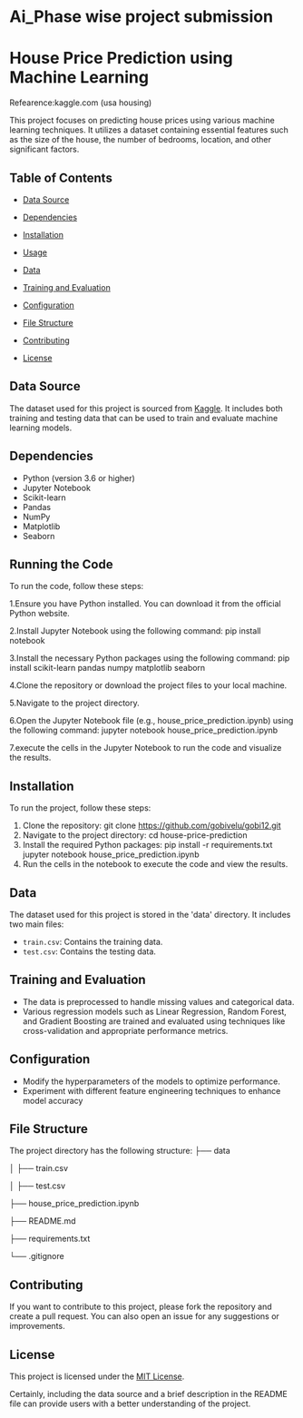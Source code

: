 # Ai_Phase wise project submission

# House Price Prediction using Machine Learning

Refearence:kaggle.com (usa housing)

This project focuses on predicting house prices using various machine learning techniques. 
It utilizes a dataset containing essential features such as the size of the house, the number of bedrooms, location, and other significant factors.

## Table of Contents

- [Data Source](#data-source)
  
- [Dependencies](#dependencies)
  
- [Installation](#installation)
  
- [Usage](#usage)
  
- [Data](#data)
  
- [Training and Evaluation](#training-and-evaluation)
  
- [Configuration](#configuration)
  
- [File Structure](#file-structure)
  
- [Contributing](#contributing)
  
- [License](#license)

## Data Source

The dataset used for this project is sourced from [Kaggle](https://www.kaggle.com/datasets/vedavyasv/usa-housing). It includes both training and testing data that can be used to train and evaluate machine learning models.

## Dependencies

- Python (version 3.6 or higher)
- Jupyter Notebook
- Scikit-learn
- Pandas
- NumPy
- Matplotlib
- Seaborn
  
## Running the Code

To run the code, follow these steps:

1.Ensure you have Python installed. You can download it from the official Python website.

2.Install Jupyter Notebook using the following command:
pip install notebook

3.Install the necessary Python packages using the following command:
pip install scikit-learn pandas numpy matplotlib seaborn

4.Clone the repository or download the project files to your local machine.

5.Navigate to the project directory.

6.Open the Jupyter Notebook file (e.g., house_price_prediction.ipynb) using the following command:
jupyter notebook house_price_prediction.ipynb

7.execute the cells in the Jupyter Notebook to run the code and visualize the results.

## Installation

To run the project, follow these steps:

1. Clone the repository:
git clone https://github.com/gobivelu/gobi12.git
2. Navigate to the project directory:
cd house-price-prediction
3. Install the required Python packages:
pip install -r requirements.txt
jupyter notebook house_price_prediction.ipynb
2. Run the cells in the notebook to execute the code and view the results.

## Data

The dataset used for this project is stored in the 'data' directory. It includes two main files:

- `train.csv`: Contains the training data.
- `test.csv`: Contains the testing data.

## Training and Evaluation

- The data is preprocessed to handle missing values and categorical data.
- Various regression models such as Linear Regression, Random Forest, and Gradient Boosting are trained and evaluated using techniques like cross-validation and appropriate performance metrics.

## Configuration

- Modify the hyperparameters of the models to optimize performance.
- Experiment with different feature engineering techniques to enhance model accuracy

## File Structure

The project directory has the following structure:
├── data

│ ├── train.csv

│ ├── test.csv

├── house_price_prediction.ipynb

├── README.md

├── requirements.txt

└── .gitignore

## Contributing

If you want to contribute to this project, please fork the repository and create a pull request. You can also open an issue for any suggestions or improvements.

## License

This project is licensed under the [MIT License](https://opensource.org/licenses/MIT).

Certainly, including the data source and a brief description in the README file can provide users with a better understanding of the project.  
